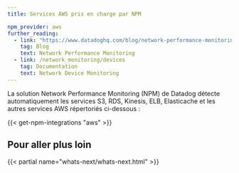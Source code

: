 ```yaml
---
title: Services AWS pris en charge par NPM

npm_provider: aws
further_reading:
  - link: "https://www.datadoghq.com/blog/network-performance-monitoring"
    tag: Blog
    text: Network Performance Monitoring
  - link: /network_monitoring/devices
    tag: Documentation
    text: Network Device Monitoring
---
```


La solution Network Performance Monitoring (NPM) de Datadog détecte automatiquement les services S3, RDS, Kinesis, ELB, Elasticache et les autres services AWS répertoriés ci-dessous :

{{< get-npm-integrations "aws" >}}

## Pour aller plus loin

{{< partial name="whats-next/whats-next.html" >}}
